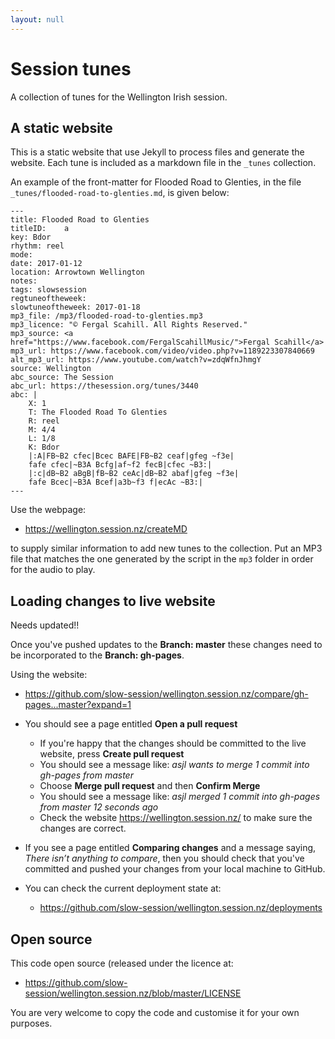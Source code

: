 ```yaml
---
layout: null
---
```


# Session tunes

A collection of tunes for the Wellington Irish session.

## A static website

This is a static website that use Jekyll to process files and generate the
website. Each tune is included as a markdown file in the `_tunes` collection.

An example of the front-matter for Flooded Road to Glenties, in the file `_tunes/flooded-road-to-glenties.md`, is given below:

```
---
title: Flooded Road to Glenties
titleID:    a
key: Bdor
rhythm: reel
mode:
date: 2017-01-12
location: Arrowtown Wellington
notes:
tags: slowsession
regtuneoftheweek:
slowtuneoftheweek: 2017-01-18
mp3_file: /mp3/flooded-road-to-glenties.mp3
mp3_licence: "© Fergal Scahill. All Rights Reserved."
mp3_source: <a href="https://www.facebook.com/FergalScahillMusic/">Fergal Scahill</a>
mp3_url: https://www.facebook.com/video/video.php?v=1189223307840669
alt_mp3_url: https://www.youtube.com/watch?v=zdqWfnJhmgY
source: Wellington
abc_source: The Session
abc_url: https://thesession.org/tunes/3440
abc: |
    X: 1
    T: The Flooded Road To Glenties
    R: reel
    M: 4/4
    L: 1/8
    K: Bdor
    |:A|FB~B2 cfec|Bcec BAFE|FB~B2 ceaf|gfeg ~f3e|
    fafe cfec|~B3A Bcfg|af~f2 fecB|cfec ~B3:|
    |:c|dB~B2 aBgB|fB~B2 ceAc|dB~B2 abaf|gfeg ~f3e|
    fafe Bcec|~B3A Bcef|a3b~f3 f|ecAc ~B3:|
---
```

Use the webpage:

-   <https://wellington.session.nz/createMD>

to supply similar information to add new tunes to the collection. Put an MP3
file that matches the one generated by the script in the `mp3` folder in order
for the audio to play.

## Loading changes to live website

Needs updated!!

Once you've pushed updates to the **Branch: master** these changes need to be incorporated to the
**Branch: gh-pages**.

Using the website:

-   <https://github.com/slow-session/wellington.session.nz/compare/gh-pages...master?expand=1>

-   You should see a page entitled **Open a pull request**

    -   If you're happy that the changes should be committed to the live website, press **Create pull request**
    -   You should see a message like: _asjl wants to merge 1 commit into gh-pages from master_
    -   Choose **Merge pull request** and then **Confirm Merge**
    -   You should see a message like: _asjl merged 1 commit into gh-pages from master 12 seconds ago_
    -   Check the website <https://wellington.session.nz/> to make sure the changes are correct.

-   If you see a page entitled **Comparing changes** and a message saying, _There isn’t anything to compare_, then you should check that you've committed and pushed your changes from your local machine to GitHub.

-   You can check the current deployment state at:

    -   <https://github.com/slow-session/wellington.session.nz/deployments>

## Open source

This code open source (released under the licence at:

-   <https://github.com/slow-session/wellington.session.nz/blob/master/LICENSE>

You are very welcome to copy the code and customise it for your own purposes.
